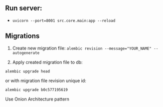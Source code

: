 ## Run server:
- `uvicorn --port=8001 src.core.main:app --reload`


## Migrations
1. Create new migration file:
`alembic revision --message="YOUR_NAME" --autogenerate`

2. Apply created migration file to db:

`alembic upgrade head`

or with migration file revision unique id:

`alembic upgrade b0c577195619`


Use Onion Architecture pattern